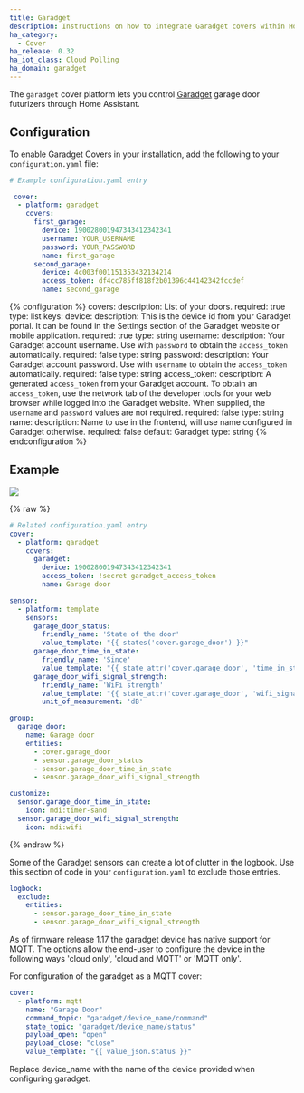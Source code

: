```yaml
---
title: Garadget
description: Instructions on how to integrate Garadget covers within Home Assistant.
ha_category:
  - Cover
ha_release: 0.32
ha_iot_class: Cloud Polling
ha_domain: garadget
---
```


The `garadget` cover platform lets you control [Garadget](https://www.garadget.com/) garage door futurizers through Home Assistant.

## Configuration

To enable Garadget Covers in your installation, add the following to your `configuration.yaml` file:

```yaml
# Example configuration.yaml entry

 cover:
  - platform: garadget
    covers:
      first_garage:
        device: 190028001947343412342341
        username: YOUR_USERNAME
        password: YOUR_PASSWORD
        name: first_garage
      second_garage:
        device: 4c003f001151353432134214
        access_token: df4cc785ff818f2b01396c44142342fccdef
        name: second_garage

```

{% configuration %}
covers:
  description: List of your doors.
  required: true
  type: list
  keys:
    device:
      description: This is the device id from your Garadget portal. It can be found in the Settings section of the Garadget website or mobile application.
      required: true
      type: string
    username:
      description: Your Garadget account username. Use with `password` to obtain the `access_token` automatically.
      required: false
      type: string
    password:
      description: Your Garadget account password. Use with `username` to obtain the `access_token` automatically.
      required: false
      type: string
    access_token:
      description: A generated `access_token` from your Garadget account. To obtain an `access_token`, use the network tab of the developer tools for your web browser while logged into the Garadget website. When supplied, the `username` and `password` values are not required.
      required: false
      type: string
    name:
      description: Name to use in the frontend, will use name configured in Garadget otherwise.
      required: false
      default: Garadget
      type: string
{% endconfiguration %}

## Example

<p class='img'>
  <img src='/images/integrations/garadget/cover_garadget_details.png' />
</p>

{% raw %}

```yaml
# Related configuration.yaml entry
cover:
  - platform: garadget
    covers:
      garadget:
        device: 190028001947343412342341
        access_token: !secret garadget_access_token
        name: Garage door

sensor:
  - platform: template
    sensors:
      garage_door_status:
        friendly_name: 'State of the door'
        value_template: "{{ states('cover.garage_door') }}"
      garage_door_time_in_state:
        friendly_name: 'Since'
        value_template: "{{ state_attr('cover.garage_door', 'time_in_state') }}"
      garage_door_wifi_signal_strength:
        friendly_name: 'WiFi strength'
        value_template: "{{ state_attr('cover.garage_door', 'wifi_signal_strength') }}"
        unit_of_measurement: 'dB'

group:
  garage_door:
    name: Garage door
    entities:
      - cover.garage_door
      - sensor.garage_door_status
      - sensor.garage_door_time_in_state
      - sensor.garage_door_wifi_signal_strength

customize:
  sensor.garage_door_time_in_state:
    icon: mdi:timer-sand
  sensor.garage_door_wifi_signal_strength:
    icon: mdi:wifi
```

{% endraw %}

Some of the Garadget sensors can create a lot of clutter in the logbook.  Use this section of code in your `configuration.yaml` to exclude those entries.

```yaml
logbook:
  exclude:
    entities:
      - sensor.garage_door_time_in_state
      - sensor.garage_door_wifi_signal_strength
```

As of firmware release 1.17 the garadget device has native support for MQTT. The options allow the end-user to configure the device in the following ways 'cloud only', 'cloud and MQTT' or 'MQTT only'.

For configuration of the garadget as a MQTT cover:

```yaml
cover:
  - platform: mqtt
    name: "Garage Door"
    command_topic: "garadget/device_name/command"
    state_topic: "garadget/device_name/status"
    payload_open: "open"
    payload_close: "close"
    value_template: "{{ value_json.status }}"
```

Replace device_name with the name of the device provided when configuring garadget.
